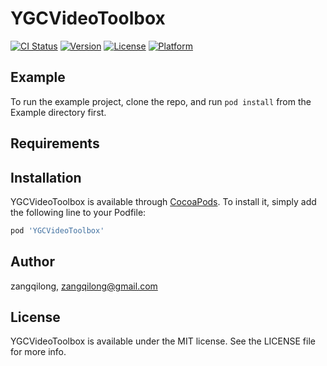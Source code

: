 # YGCVideoToolbox

[![CI Status](http://img.shields.io/travis/zangqilong/YGCVideoToolbox.svg?style=flat)](https://travis-ci.org/zangqilong/YGCVideoToolbox)
[![Version](https://img.shields.io/cocoapods/v/YGCVideoToolbox.svg?style=flat)](http://cocoapods.org/pods/YGCVideoToolbox)
[![License](https://img.shields.io/cocoapods/l/YGCVideoToolbox.svg?style=flat)](http://cocoapods.org/pods/YGCVideoToolbox)
[![Platform](https://img.shields.io/cocoapods/p/YGCVideoToolbox.svg?style=flat)](http://cocoapods.org/pods/YGCVideoToolbox)

## Example

To run the example project, clone the repo, and run `pod install` from the Example directory first.

## Requirements

## Installation

YGCVideoToolbox is available through [CocoaPods](http://cocoapods.org). To install
it, simply add the following line to your Podfile:

```ruby
pod 'YGCVideoToolbox'
```

## Author

zangqilong, zangqilong@gmail.com

## License

YGCVideoToolbox is available under the MIT license. See the LICENSE file for more info.
